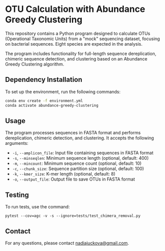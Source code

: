 # OTU Calculation with Abundance Greedy Clustering

This repository contains a Python program designed to calculate OTUs (Operational Taxonomic Units) from a "mock" sequencing dataset, focusing on bacterial sequences. Eight species are expected in the analysis.

The program includes functionality for full-length sequence dereplication, chimeric sequence detection, and clustering based on an Abundance Greedy Clustering algorithm.

## Dependency Installation

To set up the environment, run the following commands:
```bash
conda env create -f environment.yml
conda activate abundance-greedy-clustering
```

## Usage

The program processes sequences in FASTA format and performs dereplication, chimeric detection, and clustering. It accepts the following arguments:

- `-i`, `--amplicon_file`: Input file containing sequences in FASTA format
- `-s`, `--minseqlen`: Minimum sequence length (optional, default: 400)
- `-m`, `--mincount`: Minimum sequence count (optional, default: 10)
- `-c`, `--chunk_size`: Sequence partition size (optional, default: 100)
- `-k`, `--kmer_size`: K-mer length (optional, default: 8)
- `-o`, `--output_file`: Output file to save OTUs in FASTA format

## Testing

To run tests, use the command:
```
pytest --cov=agc -v -s --ignore=tests/test_chimera_removal.py 
```

## Contact

For any questions, please contact nadiajuckova@gmail.com.
